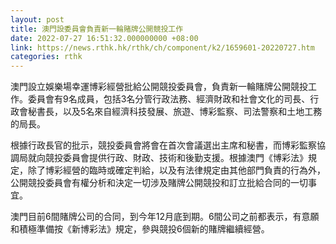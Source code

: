 ```yaml
---
layout: post
title: 澳門設委員會負責新一輪賭牌公開競投工作
date: 2022-07-27 16:51:32.000000000 +08:00
link: https://news.rthk.hk/rthk/ch/component/k2/1659601-20220727.htm
categories: rthk
---
```


澳門設立娛樂場幸運博彩經營批給公開競投委員會，負責新一輪賭牌公開競投工作。委員會有9名成員，包括3名分管行政法務、經濟財政和社會文化的司長、行政會秘書長，以及5名來自經濟科技發展、旅遊、博彩監察、司法警察和土地工務的局長。

根據行政長官的批示，競投委員會將會在首次會議選出主席和秘書，而博彩監察協調局就向競投委員會提供行政、財政、技術和後勤支援。根據澳門《博彩法》規定，除了博彩經營的臨時或確定判給，以及有法律規定由其他部門負責的行為外，公開競投委員會有權分析和決定一切涉及賭牌公開競投和訂立批給合同的一切事宜。

澳門目前6間賭牌公司的合同，到今年12月底到期。6間公司之前都表示，有意願和積極準備按《新博彩法》規定，參與競投6個新的賭牌繼續經營。
